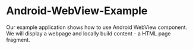 Android-WebView-Example
=======================

Our example application shows how to use Android WebView component. We will display a webpage and locally build content - a HTML page fragment.
